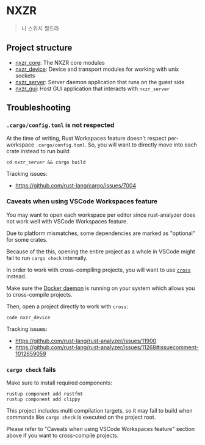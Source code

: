 # NXZR

> 니 스위치 쩔드라

## Project structure

- [nxzr_core](./nxzr_core/): The NXZR core modules
- [nxzr_device](./nxzr_device/): Device and transport modules for working with unix sockets
- [nxzr_server](./nxzr_server/): Server daemon application that runs on the guest side
- [nxzr_gui](./nxzr_gui/): Host GUI application that interacts with `nxzr_server`

## Troubleshooting

### `.cargo/config.toml` is not respected

At the time of writing, Rust Workspaces feature doesn't respect per-workspace `.cargo/config.toml`. So, you will want to directly move into each crate instead to run build:

```shell
cd nxzr_server && cargo build
```

Tracking issues:
- https://github.com/rust-lang/cargo/issues/7004

### Caveats when using VSCode Workspaces feature

You may want to open each workspace per editor since rust-analyzer does not work well with VSCode Workspaces feature.

Due to platform mismatches, some dependencies are marked as "optional" for some crates.

Because of the this, opening the entire project as a whole in VSCode might fail to run `cargo check` internally.

In order to work with cross-compiling projects, you will want to use [`cross`](https://github.com/cross-rs/cross) instead.

Make sure the [Docker daemon](https://www.docker.com/) is running on your system which allows you to cross-compile projects.

Then, open a project directly to work with `cross`:

```shell
code nxzr_device
```

Tracking issues:
- https://github.com/rust-lang/rust-analyzer/issues/11900
- https://github.com/rust-lang/rust-analyzer/issues/11268#issuecomment-1012659059

### `cargo check` fails

Make sure to install required components:

```shell
rustup component add rustfmt
rustup component add clippy
```

This project includes multi compilation targets, so it may fail to build when
commands like `cargo check` is executed on the project root.

Please refer to "Caveats when using VSCode Workspaces feature" section above if you want to cross-compile projects.
